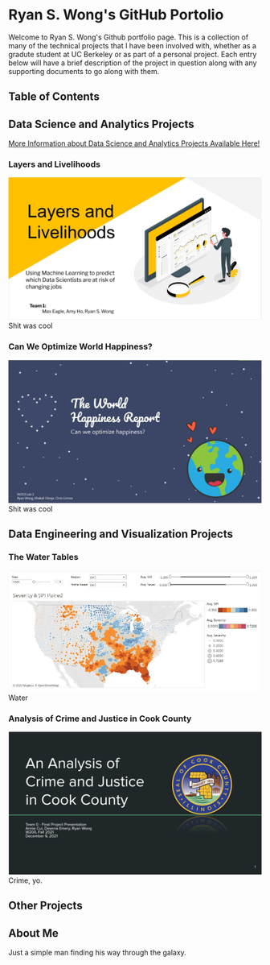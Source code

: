 # Ryan S. Wong's GitHub Portolio

Welcome to Ryan S. Wong's Github portfolio page. This is a collection of many of the technical projects that I have been involved with, whether as a gradute student at UC Berkeley or as part of a personal project. Each entry below will have a brief description of the project in question along with any supporting documents to go along with them.

## Table of Contents

## Data Science and Analytics Projects
[More Information about Data Science and Analytics Projects Available Here!](https://colstar.github.io/data-science-projects)
### Layers and Livelihoods
![Layers and Livelihoods Presentation Picture](/images/layers-and-livelihoods-presentation.JPG)
Shit was cool

### Can We Optimize World Happiness?
![Can We Optimize World Happiness Presentation Picture](/images/can-we-optimize-happiness-presentation.JPG)
Shit was cool

## Data Engineering and Visualization Projects

### The Water Tables
![Precipitation and Drought Severity Visualization Picture](/images/precipitation-and-drought-severity-pic.JPG)
Water

### Analysis of Crime and Justice in Cook County
![Crime and Justice Presentation Picture](/images/crime_and_justice_pic.JPG)
Crime, yo.

## Other Projects



## About Me
Just a simple man finding his way through the galaxy.